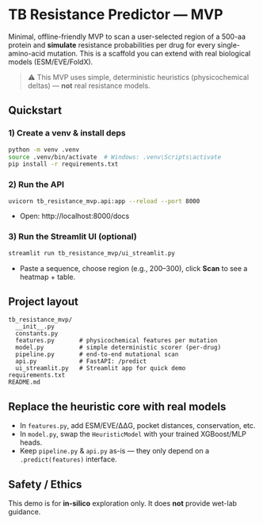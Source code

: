 # TB Resistance Predictor — MVP

Minimal, offline-friendly MVP to scan a user-selected region of a 500-aa protein
and **simulate** resistance probabilities per drug for every single-amino-acid mutation.
This is a scaffold you can extend with real biological models (ESM/EVE/FoldX).

> ⚠️ This MVP uses simple, deterministic heuristics (physicochemical deltas) — **not** real resistance models.

## Quickstart

### 1) Create a venv & install deps
```bash
python -m venv .venv
source .venv/bin/activate  # Windows: .venv\Scripts\activate
pip install -r requirements.txt
```

### 2) Run the API
```bash
uvicorn tb_resistance_mvp.api:app --reload --port 8000
```
- Open: http://localhost:8000/docs

### 3) Run the Streamlit UI (optional)
```bash
streamlit run tb_resistance_mvp/ui_streamlit.py
```
- Paste a sequence, choose region (e.g., 200–300), click **Scan** to see a heatmap + table.

## Project layout

```
tb_resistance_mvp/
  __init__.py
  constants.py
  features.py       # physicochemical features per mutation
  model.py          # simple deterministic scorer (per-drug)
  pipeline.py       # end-to-end mutational scan
  api.py            # FastAPI: /predict
  ui_streamlit.py   # Streamlit app for quick demo
requirements.txt
README.md
```

## Replace the heuristic core with real models

- In `features.py`, add ESM/EVE/ΔΔG, pocket distances, conservation, etc.
- In `model.py`, swap the `HeuristicModel` with your trained XGBoost/MLP heads.
- Keep `pipeline.py` & `api.py` as-is — they only depend on a `.predict(features)` interface.

## Safety / Ethics
This demo is for **in-silico** exploration only. It does **not** provide wet-lab guidance.
